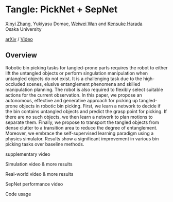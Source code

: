 # Tangle: PickNet + SepNet

[Xinyi Zhang](http://xinyiz0931.github.io), Yukiyasu Domae, [Weiwei Wan](https://wanweiwei07.github.io/) and [Kensuke Harada](https://www.roboticmanipulation.org/members2/kensuke-harada/)      
Osaka University

[arXiv](https://arxiv.org) / [Video](https://www.youtube.com)  

## Overview  

<!-- ![teaser](image/harness_picking.jpg)  -->

Robotic bin picking tasks for tangled-prone parts requires the robot to either lift the untangled objects or perform singulation manipulation when untangled objects do not exist. It is a challenging task due to the high-occluded scenes, elusive entanglement phenomena and skilled manipulation planning. The robot is also required to flexibly select suitable actions for the current observation. In this paper, we propose an autonomous, effective and generative approach for picking up tangled-prone objects in robotic bin picking. First, we learn a network to decide if the bin contains untangled objects and predict the grasp point for picking. If there are no such objects, we then learn a network to plan motions to separate them. Finally, we propose to transport the tangled objects from dense clutter to a transition area to reduce the degree of entanglement. Moreover, we embrace the self-supervised learning paradigm using a physics simulator. Results show a significant improvement in various bin picking tasks over baseline methods. 

supplementary video 

Simulation video & more results

Real-world video & more results

SepNet performance video

Code usage

